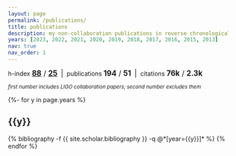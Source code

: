 ```yaml
---
layout: page
permalink: /publications/
title: publications
description: my non-collaboration publications in reverse chronological order&mdash;you can also see these in <b><a href=https://inspirehep.net/literature?sort=mostrecent&size=25&page=1&q=author%3Aisi%20-%20abbott>iNSPIRE</a></b>.<br><i>an asterisk (*) indicates a mentee.</i>
years: [2023, 2022, 2021, 2020, 2019, 2018, 2017, 2016, 2015, 2013]
nav: true
nav_order: 1
---
```

<!-- _pages/publications.md -->
h-index <big><b>[88](https://inspirehep.net/literature?sort=mostrecent&size=25&page=1&q=author%3Aisi&ui-citation-summary=true)</b> / <b>[25](https://inspirehep.net/literature?sort=mostrecent&size=25&page=1&q=author%3Aisi%20-%20abbott&ui-citation-summary=true)</b></big>
&nbsp;<big>\|</big>&nbsp;
publications <big><b>194</b> / <b>51</b></big>
&nbsp;<big>\|</big>&nbsp;
citations <big><b>76k</b> / <b>2.3k</b></big>

<i><small>first number includes LIGO collaboration papers; second number excludes them</small></i>


<div class="publications">

{%- for y in page.years %}
  <h2 class="year">{{y}}</h2>
  {% bibliography -f {{ site.scholar.bibliography }} -q @*[year={{y}}]* %}
{% endfor %}

</div>
